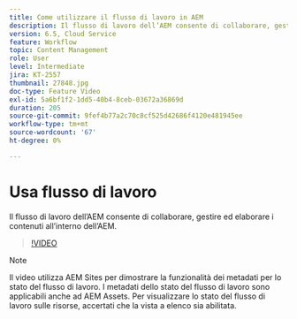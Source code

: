 ```yaml
---
title: Come utilizzare il flusso di lavoro in AEM
description: Il flusso di lavoro dell’AEM consente di collaborare, gestire ed elaborare i contenuti all’interno dell’AEM.
version: 6.5, Cloud Service
feature: Workflow
topic: Content Management
role: User
level: Intermediate
jira: KT-2557
thumbnail: 27848.jpg
doc-type: Feature Video
exl-id: 5a6bf1f2-1dd5-40b4-8ceb-03672a36869d
duration: 205
source-git-commit: 9fef4b77a2c70c8cf525d42686f4120e481945ee
workflow-type: tm+mt
source-wordcount: '67'
ht-degree: 0%

---
```


# Usa flusso di lavoro

Il flusso di lavoro dell’AEM consente di collaborare, gestire ed elaborare i contenuti all’interno dell’AEM.

>[!VIDEO](https://video.tv.adobe.com/v/27848?quality=12&learn=on)

>[!NOTE]
>
> Il video utilizza AEM Sites per dimostrare la funzionalità dei metadati per lo stato del flusso di lavoro. I metadati dello stato del flusso di lavoro sono applicabili anche ad AEM Assets. Per visualizzare lo stato del flusso di lavoro sulle risorse, accertati che la vista a elenco sia abilitata.

